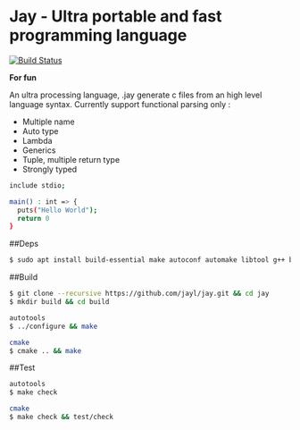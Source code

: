 # Jay - Ultra portable and fast programming language
[![Build Status](https://img.shields.io/travis/jayl/jay/master.svg)](https://travis-ci.org/jayl/jay)

**For fun**

An ultra processing language, .jay generate c files from an high level language syntax.
Currently support functional parsing only :
- Multiple name
- Auto type
- Lambda
- Generics
- Tuple, multiple return type
- Strongly typed

```bash
include stdio;

main() : int => {
  puts("Hello World");
  return 0
}
```

##Deps
```bash
$ sudo apt install build-essential make autoconf automake libtool g++ bison flex 
```

##Build
```bash
$ git clone --recursive https://github.com/jayl/jay.git && cd jay
$ mkdir build && cd build

autotools
$ ../configure && make

cmake
$ cmake .. && make
```

##Test
```bash
autotools
$ make check

cmake
$ make check && test/check
```
